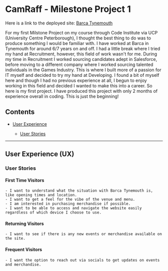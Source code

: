 # CamRaff - Milestone Project 1

Here is a link to the deployed site: [Barca Tynemouth](https://camraff.github.io/milestone-project-1/ "Barca Tynemouth")

For my first Milstone Project on my course through Code Institute via UCP (University Centre Peterborough), I thought the best thing to do was to produce something I would be familiar with. I have worked at Barca in Tynemouth for around 6/7 years on and off. I had a little break where I tried my hand at Recruitment, however, this field of work wasn't for me. During my time in Recruitment I worked sourcing candidates adept in Salesforce, before moving to a different company where I worked sourcing talented individuals in the Games Industry. This is where I built more of a passion for IT myself and decided to try my hand at Developing. I found a bit of myself here and though I had no previous experience at all, I begun to enjoy working in this field and decided I wanted to make this into a career. So here is my first project. I have produced this project with only 2 months of experience overall in coding. This is just the beginning!

## Contents

- [User Experience](#user-experience-ux)
    
    - [User Stories](#user-stories)

---

## User Experience (UX)

### User Stories

#### First Time Visitors

    - I want to understand what the situation with Barca Tynemouth is, like opening times and location.
    - I want to get a feel for the vibe of the venue and menu.
    - I am interested in purchasing merchandise if possible.
    - I want to be able to access and navigate the website easily regardless of which device I choose to use.

#### Returning Visitors

    - I want to see if there is any new events or merchandise available on the site.

#### Frequent Visitors

    - I want the option to reach out via socials to get updates on events and merchandise.

